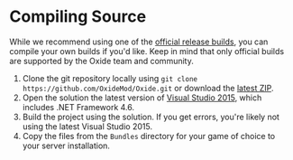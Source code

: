 # Compiling Source

While we recommend using one of the [official release builds](http://oxidemod.org/downloads/), you can compile your own builds if you'd like. Keep in mind that only official builds are supported by the Oxide team and community.

 1. Clone the git repository locally using `git clone https://github.com/OxideMod/Oxide.git` or download the [latest ZIP](https://github.com/OxideMod/Oxide/archive/master.zip).
 2. Open the solution the latest version of [Visual Studio 2015](https://www.visualstudio.com/en-us/downloads/visual-studio-2015-downloads-vs.aspx), which includes .NET Framework 4.6.
 3. Build the project using the solution. If you get errors, you're likely not using the latest Visual Studio 2015.
 4. Copy the files from the `Bundles` directory for your game of choice to your server installation.
